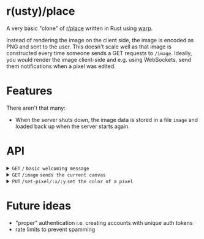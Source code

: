 # r(usty)/place
A very basic "clone" of [r/place](https://www.reddit.com/r/place/) written in Rust using [warp](https://github.com/seanmonstar/warp).

Instead of rendering the image on the client side, the image is encoded as PNG and sent to the user. This doesn't scale well as that image is constructed every time someone sends a GET requests to `/image`. Ideally, you would render the image client-side and e.g. using WebSockets, send them notifications when a pixel was edited.

# Features
There aren't that many:
- When the server shuts down, the image data is stored in a file `image` and loaded back up when the server starts again.

# API
<details>
 <summary><code>GET</code> <code>/</code> <code>basic welcoming message</code></summary>

#### Responses
| HTTP code | content-type       | response                                                   |
|-----------|--------------------|------------------------------------------------------------|
| `200`     | `application/json` | `{"code":200,"message":"Welcome to r/place but in Rust!"}` |

#### Example
```
$ curl -X GET http://localhost:3030/
```
</details>

<details>
 <summary><code>GET</code> <code>/image</code> <code>sends the current canvas</code></summary>

#### Responses
| HTTP code | content-type | response |
|-----------|--------------|----------|
| `200`     | `image/png`  |          |

#### Example
```
$ curl -X GET http://localhost:3030/image > image.png
```
</details>

<details>
 <summary><code>PUT</code> <code>/set-pixel/:x/:y</code> <code>set the color of a pixel</code></summary>

#### Parameters
| name |  type    | data type | description                   |
|------|----------|-----------|-------------------------------|
| `x`  | required | `usize`   | The `x` position of the pixel |
| `y`  | required | `usize`   | The `y` position of the pixel |

#### Body
- max. `Content-Length` is 32 bytes
- `hex_color` has to be string of length 6

```json
{
    "color": hex_color
}
```

Example:
```json
{"color":"FFFFFF"}
```

### Header
| name      |  type    | data type | description                               |
|-----------|----------|-----------|-------------------------------------------|
| `X-Token` | required | `String`  | The "auth" token (has to be set to `abc`) |

#### Responses
| HTTP code | content-type       | response                                             | description                     |
|-----------|--------------------|------------------------------------------------------|---------------------------------|
| `200`     | `application/json` | `{"code":200,"message":"Successfully edited pixel"}` |                                 |
| `400`     | `application/json` | `{"code":400,"message":"MISSING_HEADER: X-Token"}`   |                                 |
| `401`     | `application/json` | `{"code":401,"message":"BAD_AUTH"}`                  | `X-Token` wasn't `abc`          |
| `411`     | `application/json` | `{"code":411,"message":"MISSING_CONTENT_LENGTH"}`    | Missing body                    |
| `413`     | `application/json` | `{"code":413,"message":"PAYLOAD_TOO_LARGE"}`         | Body too big (max. 32 bytes)    |
| `422`     | `application/json` | `{"code":422,"message":"MALFORMED_BODY"}`            | Body couldn't be parsed to JSON |
| `422`     | `application/json` | `{"code":422,"message":"OUT_OF_BOUNDS"}`             | Pixel out of bounds             |
| `422`     | `application/json` | `{"code":422,"message":"INVALID_COLOR"}`             | Invalid hex color               |

#### Example
```
$ curl -X PUT -H "X-Token: abc" -H "Content-Type: application/json" -d "{\"color\":\"ffffff\"}" http://localhost:3030/set-pixel/10/10
```
</details>

# Future ideas
- "proper" authentication i.e. creating accounts with unique auth tokens
- rate limits to prevent spamming
